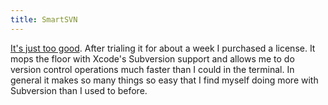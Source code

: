 ```yaml
---
title: SmartSVN
---
```


[It's just too good](http://www.smartsvn.com/smartsvn/index.jsp). After trialing it for about a week I purchased a license. It mops the floor with Xcode's Subversion support and allows me to do version control operations much faster than I could in the terminal. In general it makes so many things so easy that I find myself doing more with Subversion than I used to before.
